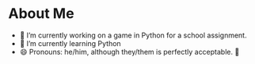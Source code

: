 # About Me
- 🔭 I’m currently working on a game in Python for a school assignment.
- 🌱 I’m currently learning Python
- 😄 Pronouns: he/him, although they/them is perfectly acceptable. 🙂
